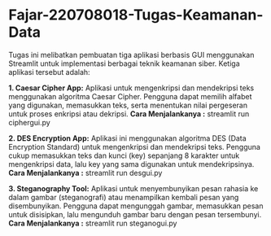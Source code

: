 # Fajar-220708018-Tugas-Keamanan-Data
Tugas ini melibatkan pembuatan tiga aplikasi berbasis GUI menggunakan Streamlit untuk implementasi berbagai teknik keamanan siber. Ketiga aplikasi tersebut adalah:

**1. Caesar Cipher App:**
Aplikasi untuk mengenkripsi dan mendekripsi teks menggunakan algoritma Caesar Cipher. Pengguna dapat memilih alfabet yang digunakan, memasukkan teks, serta menentukan nilai pergeseran untuk proses enkripsi atau dekripsi.
**Cara Menjalankanya :**
streamlit run ciphergui.py

**2. DES Encryption App:**
Aplikasi ini menggunakan algoritma DES (Data Encryption Standard) untuk mengenkripsi dan mendekripsi teks. Pengguna cukup memasukkan teks dan kunci (key) sepanjang 8 karakter untuk mengenkripsi data, lalu key yang sama digunakan untuk mendekripsinya.
**Cara Menjalankanya :**
streamlit run desgui.py

**3. Steganography Tool:**
Aplikasi untuk menyembunyikan pesan rahasia ke dalam gambar (steganografi) atau menampilkan kembali pesan yang disembunyikan. Pengguna dapat mengunggah gambar, memasukkan pesan untuk disisipkan, lalu mengunduh gambar baru dengan pesan tersembunyi.
**Cara Menjalankanya :**
streamlit run steganogui.py
